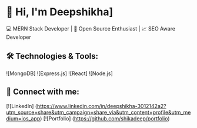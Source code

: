 # 👋 Hi, I'm Deepshikha]

💻 MERN Stack Developer | 🚀 Open Source Enthusiast | 📈 SEO Aware Developer

## 🛠️ Technologies & Tools:
![MongoDB]
![Express.js]
![React]
![Node.js]

## 🔗 Connect with me:
[![LinkedIn] (https://www.linkedin.com/in/deepshikha-3012142a2?utm_source=share&utm_campaign=share_via&utm_content=profile&utm_medium=ios_app)
[![Portfolio] (https://github.com/shikadeep/portfolio)
